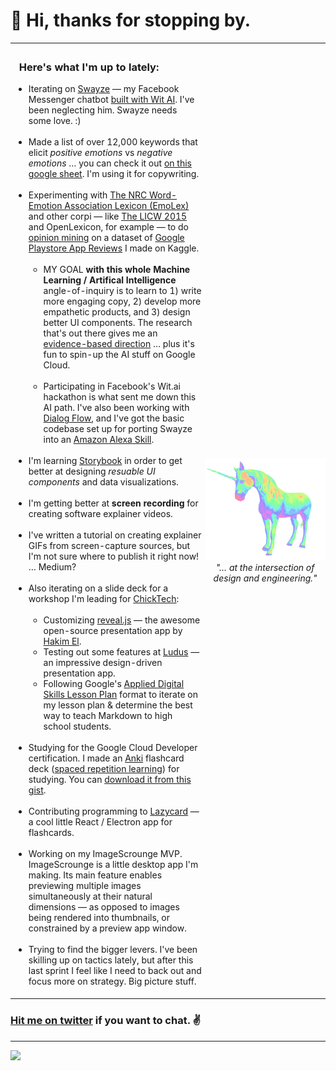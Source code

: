 # 👋 Hi, thanks for stopping by.
<div align="center">
 <table width="100%" border="0" cellspacing="0" cellpadding="5">
    <tr>
      <td style="padding: 5px; margin: 0;">
      <h3>&nbsp; Here's what I'm up to lately:</h3>
      <ul>
      <li>Iterating on <a href="https://swayze.ai/">Swayze</a> — my Facebook Messenger chatbot <a href="https://wit.ai">built with Wit AI</a>. I've been neglecting him. Swayze needs some love. :)
      <small><br /><br /></small><li>Made a list of over 12,000 keywords that elicit <em>positive emotions</em> vs <em>negative emotions</em> … you can check it out <a href="https://docs.google.com/spreadsheets/d/1DjsQzSqYtgoyqW9UmptcrnmqLx73mbch7M0zmV5VuuQ/edit?usp=sharing">on this google sheet</a>. I'm using it for copywriting.
      <small><br /><br /></small><li>Experimenting with <a href="https://saifmohammad.com/WebPages/NRC-Emotion-Lexicon.htm">The NRC Word-Emotion Association Lexicon (EmoLex)</a> and other corpi — like <a href="https://www.kovcomp.co.uk/wordstat/LIWC.html">The LICW 2015</a> and OpenLexicon, for example — to do <a href="https://monkeylearn.com/blog/opinion-mining/">opinion mining</a> on a dataset of <a href="https://www.kaggle.com/rowemorehouse/googleplaystoreuserreviews">Google Playstore App Reviews</a> I made on Kaggle.
      <small><br /><br /></small>
      <ul type="circle">
      <li>MY GOAL <strong>with this whole Machine Learning / Artifical Intelligence</strong> angle-of-inquiry is to learn to 1) write more engaging copy, 2) develop more empathetic products, and 3) design better UI components. The research that's out there gives me an <a href="https://web.stanford.edu/~jurafsky/slp3/slides/21_SentLex.pdf">evidence-based direction</a> … plus it's fun to spin-up the AI stuff on Google Cloud.
      <small><br /><br /></small><li>Participating in Facebook's Wit.ai hackathon is what sent me down this AI path. I've also been working with <a href="https://cloud.google.com/dialogflow/docs">Dialog Flow</a>, and I've got the basic codebase set up for porting Swayze into an <a href="https://developer.amazon.com/en-US/docs/alexa/custom-skills/host-a-custom-skill-as-an-aws-lambda-function.html">Amazon Alexa Skill</a>.
      </ul>  
      <br /><li>I'm learning <a href="https://storybook.js.org/">Storybook</a> in order to get better at designing <em>resuable UI components</em> and data visualizations.
      <small><br /><br /></small><li>I'm getting better at <strong>screen recording</strong> for creating software explainer videos.
      <small><br /><br /></small><li>I've written a tutorial on creating explainer GIFs from screen-capture sources, but I'm not sure where to publish it right now! … Medium?
      <small><br /><br /></small><li>Also iterating on a slide deck for a workshop I'm leading for <a href="https://chicktech.org">ChickTech</a>:  
      <small><br /><br /></small><ul type="circle">
      <li>Customizing <a href="https://revealjs.com">reveal.js</a> — the awesome open-source presentation app by <a href="https://hakim.se">Hakim El</a>.
      <li>Testing out some features at <a href="https://ludus.one">Ludus</a> — an impressive design-driven presentation app.
      <li>Following Google's <a href="https://docs.google.com/document/d/1E3KZf4OwRZadim0ORDPJ3QSAsPs-ZB8CA4XBdtprbck/edit">Applied Digital Skills Lesson Plan</a> format to iterate on my lesson plan & determine the best way to teach Markdown to high school students.
      </ul>
      <br /><li>Studying for the Google Cloud Developer certification. I made an <a href="https://apps.ankiweb.net">Anki</a> flashcard deck (<a href="https://www.wikiwand.com/en/Spaced_repetition">spaced repetition learning</a>) for studying. You can <a href="https://gist.github.com/rowe-morehouse/d6edb1f0367c18c736dde70d29bbc218">download it from this gist</a>.
      <small><br /><br /></small><li>Contributing programming to <a href="https://github.com/hikikones/Lazycard">Lazycard</a> — a cool little React / Electron app for flashcards.
      <small><br /><br /></small><li>Working on my ImageScrounge MVP. ImageScrounge is a little desktop app I'm making. Its main feature enables previewing multiple images simultaneously at their natural dimensions — as opposed to images being rendered into thumbnails, or constrained by a preview app window.
      <small><br /><br /></small><li>Trying to find the bigger levers. I've been skilling up on tactics lately, but after this last sprint I feel like I need to back out and focus more on strategy. Big picture stuff.
      </ul>
      </td>
      <td style="padding: 0; margin: 0">
        <div align="center">
          <img src="https://github.com/rowe-morehouse/rowe-morehouse/raw/master/main.gif"><br />
         <i>"… at the intersection of design&nbsp;and&nbsp;engineering."</i>
        </div>
      </td>
    </tr>
  </table>
</div>

### <a href="https://twitter.com/rowemore">Hit me on twitter</a> if you want to chat. ✌️

<hr />

<a href="https://1x.engineer/" target=_new border=0><img src="https://img.shields.io/github/stars/cutenode/1x.engineer.svg?color=green&label=1x%20Engineer&logo=image%2Fpng%3Bbase64%2CiVBORw0KGgoAAAANSUhEUgAAADAAAAAwCAYAAABXAvmHAAADAElEQVRoQ%2B1YPZMNQRQ9RyYiUCVkI0J%2BASUi4xfYzYjsVsmXX2BFZFauigyJ4hcQEtkNVQmoEjvqqh7VM6%2B%2FZ%2BapqXodvtdz%2B56%2B59zT3cTCBxeePzYA%2FncFNxUoqYCkEwC2AbwjeVTyTemctVRA0iUAH11SxwBekLxfmmRq3roA3AHwxEvkLcnrSwJwCOC2l%2FBDkg%2BWBOAzgAtewjdIvlkEAElnAHwDYEK28RvAWZLflwLAuP7aS%2FYLyYtTJG8xZhexJOP6vpfwc5LWUicZ6wDwHsAVL9u7JJ9Okv2YCki6SfJVKhFnYL8AnPTmXSb5yf%2BuJFZsnaYKSHoEYBfAIcmdWPCBgdk0E64J2IT8d0h65lz6gORebWWqAEg6DeAlgKveQjskrc%2BvDElJA5NkWjAA3TC63SL5oxRIMQC3m5b8%2BUHwn%2FZbaFFJUQNzm2HnolODePabgejRbBSF3E4ZbawC%2FrBzjWkhuJikpIG5TTEdnRvEtQrsxSrrz81WwOP7cBM%2BuOSD5S41MFcJA%2BF3qm6trC6iACJ87wI%2FJmkijg5JVQYm6QDAvUDApC6CADJ83y0pbYuBOaoakGJdrACwnuw6QxXfhzsnqcnAMrqwjtfznhCAr4FOk%2BR7IHk7uGUNLMa%2FhC6OSG4lRSzJ2tiwK1T15xIDy%2Bgn5Df2yTHJXhuPUcj6dzEPAxVovoFl9LedpZAlM7Y%2Fpwwss%2FPmzFV%2Bk2ujTf05Z2AhEK1%2BU2JkVf251MA6EGP9JgvAUcpKW9SfawxsCr8pAlCgi63uMFdqYG7nrWWP8ptiAA6ELTbURe84XWNggeN0ld9YTlUAPN52uujdb0tvYL6IvY6VPV%2BFxN8EwFVj5UrZamBrv1ImjgDNBpbyh9R%2FzRWI9PLZnhBjIKYGMNsT4uwAag2slTLD7yarQI2BTZV8cxuN8H%2FWJ8R1UKjpBja2GlNSyMzNrqPdZWjlCXFsspMaWcIL7MZ0zT07%2FntCnCP5STUwV4K5uJNRKLfQXP9vAMy1s6VxF1%2BBPxWSokDSvlDHAAAAAElFTkSuQmCC&style=for-the-badge&link=https://1x.engineer&link=https://github.com/cutenode/1x.engineer/stargazers"></a>
